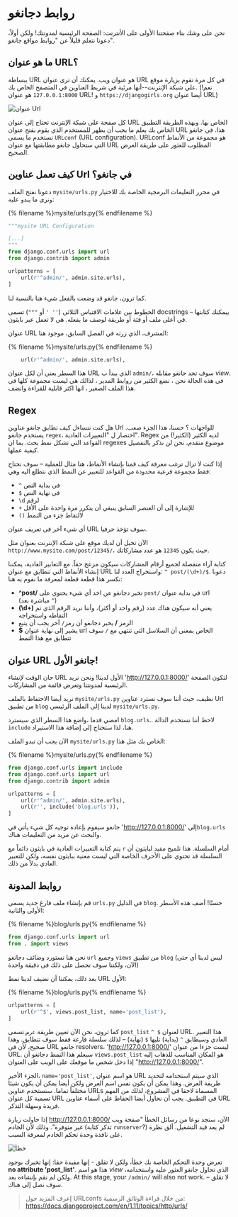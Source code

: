 # روابط دجانغو

نحن على وشك بناء صفحتنا الأولى على الأنترنت: الصفحة الرئيسية لمدونتك! ولكن أولاً، دعونا نتعلم قليلاً عن "روابط مواقع جانغو".

## ما هو عنوان URL؟

ببساطة URL هو عنوان ويب. يمكنك أن ترى عنوان URL في كل مرة تقوم بزيارة موقع على شبكة الإنترنت--أنها مرئية في شريط العناوين في المتصفح الخاص بك. (نعم! `127.0.0.1:8000` هو عنوان URL! و `https://djangogirls.org` أيضا عنوان URL)

![عنوان Url](images/url.png)

كل صفحة على شبكة الإنترنت تحتاج إلى عنوان URL الخاص بها. وبهذه الطريقة التطبيق الخاص بك يعلم ما يجب أن يظهر للمستخدم الذي يقوم بفتح عنوان URL هذا. في جانغو نستخدم ما يسمى `URLconf` (URL configuration). URLconf هو مجموعة من الأنماط التي ستحاول جانغو مطابقتها مع عنوان URL المطلوب للعثور على طريقة العرض الصحيح.

## كيف تعمل عناوين Url في جانغو؟

دعونا نفتح الملف `mysite/urls.py` في محرر التعليمات البرمجية الخاصة بك للاختيار ونرى ما يبدو عليه:

{% filename %}mysite/urls.py{% endfilename %}

```python
"""mysite URL Configuration

[...]
"""
from django.conf.urls import url
from django.contrib import admin

urlpatterns = [
    url(r'^admin/', admin.site.urls),
]
```

كما ترون، جانغو قد وضعت بالفعل شيء هنا بالنسبة لنا.

الخطوط بين علامات الاقتباس الثلاثي (`'' '` أو `"""`) تسمى docstrings – ييمكنك كتابتها في أعلى ملف أو فئة أو طريقة لوصف ما يفعله. هي لا تعمل عبر بايثون.

عنوان URL المشرف، الذي زرته في الفصل السابق، موجود هنا:

{% filename %}mysite/urls.py{% endfilename %}

```python
    url(r'^admin/', admin.site.urls),
```

هذا السطر يعني أن لكل عنوان URL الذي يبدأ ب `admin/`، سوف تجد جانغو مقابله *view*. في هذه الحالة نحن ، نضع الكثير من روابط المدير ، لذالك هي ليست مجموعة كلها في هذا الملف الصغير ، انها اكثر قابلية للقراءة وانضف.

## Regex

هل كنت تتساءل كيف تطابق جانغو عناوين Url للواجهات ؟ حسنا، هذا الجزء صعب. يستخدم جانغو `regex`، اختصار ل "التعبيرات العادية". Regex لديه الكثير (الكثير!) من القواعد التي تشكل نمط بحث. بما ان regexes موضوع متقدم، نحن لن نذكر بالتفصيل كيفية عملها.

إذا كنت لا تزال ترغب معرفة كيف قمنا بإنشاء الأنماط، هنا مثال للعملية – سوف نحتاج فقط مجموعة فرعية محدودة من القواعد للتعبير عن النمط الذي نتطلع اليه وهي:

* `^` في بداية النص
* `$` في نهاية النص
* `\d` لرقم
* `+` للإشارة إلى أن العنصر السابق ينبغي أن يتكرر مرة واحدة على الأقل
* `()` لالتقاط جزء من النمط

أي شيء آخر في تعريف عنوان URL سوف تؤخذ حرفيا.

الآن تخيل أن لديك موقع على شبكة الإنترنت بعنوان مثل `http://www.mysite.com/post/12345/`، حيث يكون `12345` هو عدد مشاركاتك.

كتابة آراء منفصلة لجميع أرقام المشاركات سيكون مزعج حقاً. مع التعابير العادية، يمكننا إنشاء الأنماط التي تتطابق مع عنوان URL واستخراج العدد لنا: `^ post/(\d+)/$`. دعونا نكسر هذا قطعة قطعة لمعرفة ما نقوم به هنا:

* **^post/** تخبر دجانغو عن اخد أي شيء يحتوي على `post/` في بداية عنوان url (مباشرة بعد `^`)
* **(\d+)** يعني أنه سيكون هناك عدد (رقم واحد أو أكثر)، وأننا نريد الرقم الذي تم التقاطه واستخراجه
* الرمز **/** يخبر دجانغو أن رمز`/` آخر يجب أن يتبع
* **$** يشير إلى نهاية عنوان url الخاص بمعنى أن السلاسل التي تنتهي مع `/` سوف تتطابق مع هذا النمط

## عنوان URL جانغو الأول!

حان الوقت لإنشاء URL الأول لدينا! ونحن نريد 'http://127.0.0.1:8000/' لتكون الصفحة الرئيسية لمدونتنا وتعرض قائمة من المشاركات.

نريد أيضا الاحتفاظ بالملف `mysite/urls.py` نظيف، حيث أننا سوف نسترد عناوين Url من تطبيق `blog` لدينا إلى الملف الرئيسي `mysite/urls.py`.

امضي قدما ،واضع هذا السطر الذي سيسترد `blog.urls`.. لاحظ أننا نستخدم الدالة `include` هنا، لذا ستحتاج إلى إضافة هذا الاستيراد.

الآن يجب أن تبدو الملف `mysite/urls.py` الخاص بك مثل هذا:

{% filename %}mysite/urls.py{% endfilename %}

```python
from django.conf.urls import include
from django.conf.urls import url
from django.contrib import admin

urlpatterns = [
    url(r'^admin/', admin.site.urls),
    url(r'', include('blog.urls')),
]
```

جانغو سيقوم بإعادة توجيه كل شيء يأتي في 'http://127.0.0.1:8000/' إلى`blog.urls` والبحث عن مزيد من التعليمات هناك.

يتم كتابة التعبيرات العادية في بايثون دائماً مع `r` أمام السلسلة. هذا تلميح مفيد لبايثون أن السلسلة قد تحتوي على الأحرف الخاصة التي ليست معنية ببايثون نفسه، ولكن للتعبير العادي بدلاً من ذلك.

## روابط المدونة

قم بإنشاء ملف فارغ جديد يسمى `urls.py` في الدليل `blog`. حسنًا! أضف هذه الأسطر الأولى والثانية:

{% filename %}blog/urls.py{% endfilename %}

```python
from django.conf.urls import url
from . import views
```

نحن هنا نستورد وضائف دجانغو `url` وجميع `views` من تطبيق `blog` (ليس لدينا أي حتى الآن، ولكننا سوف نحصل على ذلك في دقيقة واحدة)

بعد ذلك، يمكننا أن نضيف لدينا نمط URL الأول:

{% filename %}blog/urls.py{% endfilename %}

```python
urlpatterns = [
    url(r'^$', views.post_list, name='post_list'),
]
```

كما ترون، نحن الآن تعيين طريقة `عرض` تسمى `post_list` `^ $` لعنوان URL. هذا التعبير العادي وسيطابق `^` (بداية) تليها `$` (نهاية) – لذلك سلسلة فارغة فقط سوف تتطابق. وهذا صحيح، لأن في URL جانغو resolvers، 'http://127.0.0.1:8000/' ليست جزءا من عنوان URL. سيعلم هذا النمط دجانغو أن `views.post_list` هو المكان المناسب للذهاب إليه إذا دخل شخص ما موقعك على الويب على العنوان "http://127.0.0.1:8000/".

الجزء الأخير، `name='post_list'`, هو اسم عنوان URL الذي سيتم استخدامه لتحديد طريقة العرض. وهذا يمكن أن يكون نفس اسم العرض ولكن أيضا يمكن أن يكون شيئا مختلفاً تماما. سنستخدم عناوين URLs المسماة لاحقا في المشروع، لذلك من المهم تسمية كل عنوان URL في التطبيق. يجب أن نحاول أيضا الحفاظ على أسماء عناوين URL فريدة وسهلة التذكر.

إذا حاولت زيارة http://127.0.0.1:8000/ الآن، ستجد نوعا من رسائل الخطأ "صفحة ويب غير متوفرة". وذلك لأن الخادم (تذكر كتابة `runserver`?) لم يعد قيد التشغيل. ألق نظرة على نافذة وحدة تحكم الخادم لمعرفة السبب.

![خطأ](images/error1.png)

تعرض وحدة التحكم الخاصة بك خطأ، ولكن لا تقلق - إنها مفيدة حقا: إنها تخبرك بوجود **no attribute 'post_list'**. هذا هو اسم *view* الذي تحاول جانغو العثور عليه واستخدامه، ولكن لم نقم بإنشاءه بعد. At this stage, your `/admin/` will also not work. لا تقلق – سوف نصل إلى هناك.

> إعرف المزيد حول URLconfs من خلال قراءة الوثائق الرسمية: https://docs.djangoproject.com/en/1.11/topics/http/urls/